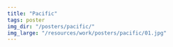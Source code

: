 ```yaml
---
title: "Pacific"
tags: poster
img_dir: "/posters/pacific/"
img_large: "/resources/work/posters/pacific/01.jpg"
---
```

